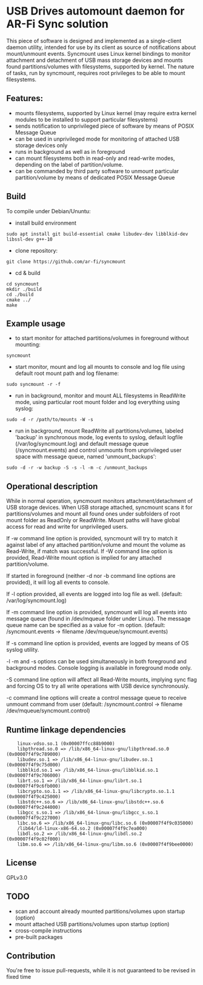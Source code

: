 
# USB Drives automount daemon for AR-Fi Sync solution

This piece of software is designed and implemented as a single-client daemon utility,
intended for use by its client as source of notifications about mount/unmount events.
Syncmount uses Linux kernel bindings to monitor attachment and detachment of USB mass storage devices and mounts found partitions/volumes with filesystems, supported by kernel.
The nature of tasks, run by syncmount, requires root privileges to be able to mount filesystems.


## Features:

* mounts filesystems, supported by Linux kernel (may require extra kernel modules to be installed to support particular filesystems)
* sends notification to unprivileged piece of software by means of POSIX Message Queue
* can be used in unprivileged mode for monitoring of attached USB storage devices only
* runs in background as well as in foreground
* can mount filesystems both in read-only and read-write modes, depending on the label of partition/volume.
* can be commanded by third party software to unmount particular partition/volume by means of dedicated POSIX Message Queue

## Build

To compile under Debian/Ununtu:

* install build environment
```
sudo apt install git build-essential cmake libudev-dev libblkid-dev libssl-dev g++-10
```

* clone repository:
```
git clone https://github.com/ar-fi/syncmount
```

* cd & build
```
cd syncmount
mkdir ./build
cd ./build
cmake ../
make
```

## Example usage

* to start monitor for attached partitions/volumes in foreground without mounting:
```
syncmount
```
* start monitor, mount and log all mounts to console and log file using default root mount path and log filename:
```
sudo syncmount -r -f
```
* run in background, monitor and mount ALL filesystems in ReadWrite mode, using particular root mount folder and log everything using syslog:
```
sudo -d -r /path/to/mounts -W -s
```
* run in background, mount ReadWrite all partitions/volumes, labeled 'backup' in synchronous mode, log events to syslog, default logfile (/var/log/syncmount.log) and default message queue (/syncmount.events) and control unmounts from unprivileged user space with message queue, named 'unmount_backups':
```
sudo -d -r -w backup -S -s -l -m -c /unmount_backups
```


## Operational description

While in normal operation, syncmount monitors attachment/detachment of USB storage devices.
When USB storage attached, syncmount scans it for partitions/volumes and mount all found ones under subfolders of root mount folder as ReadOnly or ReadWrite. Mount paths will have global access for read and write for unprivileged users. 

If -w command  line option is provided, syncmount will try to match it against label of any attached partition/volume and mount the volume as Read-Write, if match was successful. If -W command line option is provided, Read-Write mount option is implied for any attached partition/volume.

If started in foreground (neither -d nor -b command line options are provided), it will log all
events to console.

If -l option provided, all events are logged into log file as well. (default: /var/log/syncmount.log)

If -m command line option is provided, syncmount will log all events into message 
queue (found in /dev/mqueue folder under Linux). The message queue name can be specified as a value for -m option. (default: /syncmount.events -> filename /dev/mqueue/syncmount.events)

If -s command line option is provided, events are logged by means of OS syslog utility.

-l -m and -s options can be used simultaneously in both foreground and background modes.
Console logging is available in foreground mode only.

-S command line option will affect all Read-Write mounts, implying sync flag and forcing OS to try all write operations with USB device synchronously.

-c command line options will create a control message queue to receive unmount command from user (default: /syncmount.control -> filename /dev/mqueue/syncmount.control)


## Runtime linkage dependencies

```
	linux-vdso.so.1 (0x00007ffcc88b9000)
	libpthread.so.0 => /lib/x86_64-linux-gnu/libpthread.so.0 (0x00007f4f9c789000)
	libudev.so.1 => /lib/x86_64-linux-gnu/libudev.so.1 (0x00007f4f9c75d000)
	libblkid.so.1 => /lib/x86_64-linux-gnu/libblkid.so.1 (0x00007f4f9c706000)
	librt.so.1 => /lib/x86_64-linux-gnu/librt.so.1 (0x00007f4f9c6fb000)
	libcrypto.so.1.1 => /lib/x86_64-linux-gnu/libcrypto.so.1.1 (0x00007f4f9c425000)
	libstdc++.so.6 => /lib/x86_64-linux-gnu/libstdc++.so.6 (0x00007f4f9c244000)
	libgcc_s.so.1 => /lib/x86_64-linux-gnu/libgcc_s.so.1 (0x00007f4f9c227000)
	libc.so.6 => /lib/x86_64-linux-gnu/libc.so.6 (0x00007f4f9c035000)
	/lib64/ld-linux-x86-64.so.2 (0x00007f4f9c7ea000)
	libdl.so.2 => /lib/x86_64-linux-gnu/libdl.so.2 (0x00007f4f9c02f000)
	libm.so.6 => /lib/x86_64-linux-gnu/libm.so.6 (0x00007f4f9bee0000)
```

## License

GPLv3.0

## TODO

* scan and account already mounted partitions/volumes upon startup (option)
* mount attached USB partitions/volumes upon startup (option)
* cross-compile instructions
* pre-built packages

## Contribution

You're free to issue pull-requests, while it is not guaranteed to be revised in fixed time
